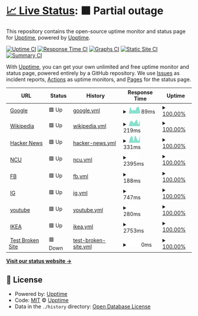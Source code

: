 # [📈 Live Status](https://demo.upptime.js.org): <!--live status--> **🟧 Partial outage**

This repository contains the open-source uptime monitor and status page for [Upptime](https://upptime.js.org), powered by [Upptime](https://github.com/upptime/upptime).

[![Uptime CI](https://github.com/upptime/upptime/workflows/Uptime%20CI/badge.svg)](https://github.com/upptime/upptime/actions?query=workflow%3A%22Uptime+CI%22)
[![Response Time CI](https://github.com/upptime/upptime/workflows/Response%20Time%20CI/badge.svg)](https://github.com/upptime/upptime/actions?query=workflow%3A%22Response+Time+CI%22)
[![Graphs CI](https://github.com/upptime/upptime/workflows/Graphs%20CI/badge.svg)](https://github.com/upptime/upptime/actions?query=workflow%3A%22Graphs+CI%22)
[![Static Site CI](https://github.com/upptime/upptime/workflows/Static%20Site%20CI/badge.svg)](https://github.com/upptime/upptime/actions?query=workflow%3A%22Static+Site+CI%22)
[![Summary CI](https://github.com/upptime/upptime/workflows/Summary%20CI/badge.svg)](https://github.com/upptime/upptime/actions?query=workflow%3A%22Summary+CI%22)

With [Upptime](https://upptime.js.org), you can get your own unlimited and free uptime monitor and status page, powered entirely by a GitHub repository. We use [Issues](https://github.com/upptime/upptime/issues) as incident reports, [Actions](https://github.com/upptime/upptime/actions) as uptime monitors, and [Pages](https://demo.upptime.js.org) for the status page.

<!--start: status pages-->
<!-- This summary is generated by Upptime (https://github.com/upptime/upptime) -->
<!-- Do not edit this manually, your changes will be overwritten -->
<!-- prettier-ignore -->
| URL | Status | History | Response Time | Uptime |
| --- | ------ | ------- | ------------- | ------ |
| <img alt="" src="https://favicons.githubusercontent.com/www.google.com" height="13"> [Google](https://www.google.com) | 🟩 Up | [google.yml](https://github.com/Zeng0112/upptime/commits/HEAD/history/google.yml) | <details><summary><img alt="Response time graph" src="./graphs/google/response-time-week.png" height="20"> 89ms</summary><br><a href="https://demo.upptime.js.org/history/google"><img alt="Response time 89" src="https://img.shields.io/endpoint?url=https%3A%2F%2Fraw.githubusercontent.com%2FZeng0112%2Fupptime%2FHEAD%2Fapi%2Fgoogle%2Fresponse-time.json"></a><br><a href="https://demo.upptime.js.org/history/google"><img alt="24-hour response time 127" src="https://img.shields.io/endpoint?url=https%3A%2F%2Fraw.githubusercontent.com%2FZeng0112%2Fupptime%2FHEAD%2Fapi%2Fgoogle%2Fresponse-time-day.json"></a><br><a href="https://demo.upptime.js.org/history/google"><img alt="7-day response time 89" src="https://img.shields.io/endpoint?url=https%3A%2F%2Fraw.githubusercontent.com%2FZeng0112%2Fupptime%2FHEAD%2Fapi%2Fgoogle%2Fresponse-time-week.json"></a><br><a href="https://demo.upptime.js.org/history/google"><img alt="30-day response time 89" src="https://img.shields.io/endpoint?url=https%3A%2F%2Fraw.githubusercontent.com%2FZeng0112%2Fupptime%2FHEAD%2Fapi%2Fgoogle%2Fresponse-time-month.json"></a><br><a href="https://demo.upptime.js.org/history/google"><img alt="1-year response time 89" src="https://img.shields.io/endpoint?url=https%3A%2F%2Fraw.githubusercontent.com%2FZeng0112%2Fupptime%2FHEAD%2Fapi%2Fgoogle%2Fresponse-time-year.json"></a></details> | <details><summary><a href="https://demo.upptime.js.org/history/google">100.00%</a></summary><a href="https://demo.upptime.js.org/history/google"><img alt="All-time uptime 100.00%" src="https://img.shields.io/endpoint?url=https%3A%2F%2Fraw.githubusercontent.com%2FZeng0112%2Fupptime%2FHEAD%2Fapi%2Fgoogle%2Fuptime.json"></a><br><a href="https://demo.upptime.js.org/history/google"><img alt="24-hour uptime 100.00%" src="https://img.shields.io/endpoint?url=https%3A%2F%2Fraw.githubusercontent.com%2FZeng0112%2Fupptime%2FHEAD%2Fapi%2Fgoogle%2Fuptime-day.json"></a><br><a href="https://demo.upptime.js.org/history/google"><img alt="7-day uptime 100.00%" src="https://img.shields.io/endpoint?url=https%3A%2F%2Fraw.githubusercontent.com%2FZeng0112%2Fupptime%2FHEAD%2Fapi%2Fgoogle%2Fuptime-week.json"></a><br><a href="https://demo.upptime.js.org/history/google"><img alt="30-day uptime 100.00%" src="https://img.shields.io/endpoint?url=https%3A%2F%2Fraw.githubusercontent.com%2FZeng0112%2Fupptime%2FHEAD%2Fapi%2Fgoogle%2Fuptime-month.json"></a><br><a href="https://demo.upptime.js.org/history/google"><img alt="1-year uptime 100.00%" src="https://img.shields.io/endpoint?url=https%3A%2F%2Fraw.githubusercontent.com%2FZeng0112%2Fupptime%2FHEAD%2Fapi%2Fgoogle%2Fuptime-year.json"></a></details>
| <img alt="" src="https://favicons.githubusercontent.com/en.wikipedia.org" height="13"> [Wikipedia](https://en.wikipedia.org) | 🟩 Up | [wikipedia.yml](https://github.com/Zeng0112/upptime/commits/HEAD/history/wikipedia.yml) | <details><summary><img alt="Response time graph" src="./graphs/wikipedia/response-time-week.png" height="20"> 219ms</summary><br><a href="https://demo.upptime.js.org/history/wikipedia"><img alt="Response time 219" src="https://img.shields.io/endpoint?url=https%3A%2F%2Fraw.githubusercontent.com%2FZeng0112%2Fupptime%2FHEAD%2Fapi%2Fwikipedia%2Fresponse-time.json"></a><br><a href="https://demo.upptime.js.org/history/wikipedia"><img alt="24-hour response time 130" src="https://img.shields.io/endpoint?url=https%3A%2F%2Fraw.githubusercontent.com%2FZeng0112%2Fupptime%2FHEAD%2Fapi%2Fwikipedia%2Fresponse-time-day.json"></a><br><a href="https://demo.upptime.js.org/history/wikipedia"><img alt="7-day response time 219" src="https://img.shields.io/endpoint?url=https%3A%2F%2Fraw.githubusercontent.com%2FZeng0112%2Fupptime%2FHEAD%2Fapi%2Fwikipedia%2Fresponse-time-week.json"></a><br><a href="https://demo.upptime.js.org/history/wikipedia"><img alt="30-day response time 219" src="https://img.shields.io/endpoint?url=https%3A%2F%2Fraw.githubusercontent.com%2FZeng0112%2Fupptime%2FHEAD%2Fapi%2Fwikipedia%2Fresponse-time-month.json"></a><br><a href="https://demo.upptime.js.org/history/wikipedia"><img alt="1-year response time 219" src="https://img.shields.io/endpoint?url=https%3A%2F%2Fraw.githubusercontent.com%2FZeng0112%2Fupptime%2FHEAD%2Fapi%2Fwikipedia%2Fresponse-time-year.json"></a></details> | <details><summary><a href="https://demo.upptime.js.org/history/wikipedia">100.00%</a></summary><a href="https://demo.upptime.js.org/history/wikipedia"><img alt="All-time uptime 100.00%" src="https://img.shields.io/endpoint?url=https%3A%2F%2Fraw.githubusercontent.com%2FZeng0112%2Fupptime%2FHEAD%2Fapi%2Fwikipedia%2Fuptime.json"></a><br><a href="https://demo.upptime.js.org/history/wikipedia"><img alt="24-hour uptime 100.00%" src="https://img.shields.io/endpoint?url=https%3A%2F%2Fraw.githubusercontent.com%2FZeng0112%2Fupptime%2FHEAD%2Fapi%2Fwikipedia%2Fuptime-day.json"></a><br><a href="https://demo.upptime.js.org/history/wikipedia"><img alt="7-day uptime 100.00%" src="https://img.shields.io/endpoint?url=https%3A%2F%2Fraw.githubusercontent.com%2FZeng0112%2Fupptime%2FHEAD%2Fapi%2Fwikipedia%2Fuptime-week.json"></a><br><a href="https://demo.upptime.js.org/history/wikipedia"><img alt="30-day uptime 100.00%" src="https://img.shields.io/endpoint?url=https%3A%2F%2Fraw.githubusercontent.com%2FZeng0112%2Fupptime%2FHEAD%2Fapi%2Fwikipedia%2Fuptime-month.json"></a><br><a href="https://demo.upptime.js.org/history/wikipedia"><img alt="1-year uptime 100.00%" src="https://img.shields.io/endpoint?url=https%3A%2F%2Fraw.githubusercontent.com%2FZeng0112%2Fupptime%2FHEAD%2Fapi%2Fwikipedia%2Fuptime-year.json"></a></details>
| <img alt="" src="https://favicons.githubusercontent.com/news.ycombinator.com" height="13"> [Hacker News](https://news.ycombinator.com) | 🟩 Up | [hacker-news.yml](https://github.com/Zeng0112/upptime/commits/HEAD/history/hacker-news.yml) | <details><summary><img alt="Response time graph" src="./graphs/hacker-news/response-time-week.png" height="20"> 331ms</summary><br><a href="https://demo.upptime.js.org/history/hacker-news"><img alt="Response time 331" src="https://img.shields.io/endpoint?url=https%3A%2F%2Fraw.githubusercontent.com%2FZeng0112%2Fupptime%2FHEAD%2Fapi%2Fhacker-news%2Fresponse-time.json"></a><br><a href="https://demo.upptime.js.org/history/hacker-news"><img alt="24-hour response time 285" src="https://img.shields.io/endpoint?url=https%3A%2F%2Fraw.githubusercontent.com%2FZeng0112%2Fupptime%2FHEAD%2Fapi%2Fhacker-news%2Fresponse-time-day.json"></a><br><a href="https://demo.upptime.js.org/history/hacker-news"><img alt="7-day response time 331" src="https://img.shields.io/endpoint?url=https%3A%2F%2Fraw.githubusercontent.com%2FZeng0112%2Fupptime%2FHEAD%2Fapi%2Fhacker-news%2Fresponse-time-week.json"></a><br><a href="https://demo.upptime.js.org/history/hacker-news"><img alt="30-day response time 331" src="https://img.shields.io/endpoint?url=https%3A%2F%2Fraw.githubusercontent.com%2FZeng0112%2Fupptime%2FHEAD%2Fapi%2Fhacker-news%2Fresponse-time-month.json"></a><br><a href="https://demo.upptime.js.org/history/hacker-news"><img alt="1-year response time 331" src="https://img.shields.io/endpoint?url=https%3A%2F%2Fraw.githubusercontent.com%2FZeng0112%2Fupptime%2FHEAD%2Fapi%2Fhacker-news%2Fresponse-time-year.json"></a></details> | <details><summary><a href="https://demo.upptime.js.org/history/hacker-news">100.00%</a></summary><a href="https://demo.upptime.js.org/history/hacker-news"><img alt="All-time uptime 100.00%" src="https://img.shields.io/endpoint?url=https%3A%2F%2Fraw.githubusercontent.com%2FZeng0112%2Fupptime%2FHEAD%2Fapi%2Fhacker-news%2Fuptime.json"></a><br><a href="https://demo.upptime.js.org/history/hacker-news"><img alt="24-hour uptime 100.00%" src="https://img.shields.io/endpoint?url=https%3A%2F%2Fraw.githubusercontent.com%2FZeng0112%2Fupptime%2FHEAD%2Fapi%2Fhacker-news%2Fuptime-day.json"></a><br><a href="https://demo.upptime.js.org/history/hacker-news"><img alt="7-day uptime 100.00%" src="https://img.shields.io/endpoint?url=https%3A%2F%2Fraw.githubusercontent.com%2FZeng0112%2Fupptime%2FHEAD%2Fapi%2Fhacker-news%2Fuptime-week.json"></a><br><a href="https://demo.upptime.js.org/history/hacker-news"><img alt="30-day uptime 100.00%" src="https://img.shields.io/endpoint?url=https%3A%2F%2Fraw.githubusercontent.com%2FZeng0112%2Fupptime%2FHEAD%2Fapi%2Fhacker-news%2Fuptime-month.json"></a><br><a href="https://demo.upptime.js.org/history/hacker-news"><img alt="1-year uptime 100.00%" src="https://img.shields.io/endpoint?url=https%3A%2F%2Fraw.githubusercontent.com%2FZeng0112%2Fupptime%2FHEAD%2Fapi%2Fhacker-news%2Fuptime-year.json"></a></details>
| <img alt="" src="https://favicons.githubusercontent.com/www.ncu.edu.tw" height="13"> [NCU](https://www.ncu.edu.tw/tw/) | 🟩 Up | [ncu.yml](https://github.com/Zeng0112/upptime/commits/HEAD/history/ncu.yml) | <details><summary><img alt="Response time graph" src="./graphs/ncu/response-time-week.png" height="20"> 2395ms</summary><br><a href="https://demo.upptime.js.org/history/ncu"><img alt="Response time 2395" src="https://img.shields.io/endpoint?url=https%3A%2F%2Fraw.githubusercontent.com%2FZeng0112%2Fupptime%2FHEAD%2Fapi%2Fncu%2Fresponse-time.json"></a><br><a href="https://demo.upptime.js.org/history/ncu"><img alt="24-hour response time 2440" src="https://img.shields.io/endpoint?url=https%3A%2F%2Fraw.githubusercontent.com%2FZeng0112%2Fupptime%2FHEAD%2Fapi%2Fncu%2Fresponse-time-day.json"></a><br><a href="https://demo.upptime.js.org/history/ncu"><img alt="7-day response time 2395" src="https://img.shields.io/endpoint?url=https%3A%2F%2Fraw.githubusercontent.com%2FZeng0112%2Fupptime%2FHEAD%2Fapi%2Fncu%2Fresponse-time-week.json"></a><br><a href="https://demo.upptime.js.org/history/ncu"><img alt="30-day response time 2395" src="https://img.shields.io/endpoint?url=https%3A%2F%2Fraw.githubusercontent.com%2FZeng0112%2Fupptime%2FHEAD%2Fapi%2Fncu%2Fresponse-time-month.json"></a><br><a href="https://demo.upptime.js.org/history/ncu"><img alt="1-year response time 2395" src="https://img.shields.io/endpoint?url=https%3A%2F%2Fraw.githubusercontent.com%2FZeng0112%2Fupptime%2FHEAD%2Fapi%2Fncu%2Fresponse-time-year.json"></a></details> | <details><summary><a href="https://demo.upptime.js.org/history/ncu">100.00%</a></summary><a href="https://demo.upptime.js.org/history/ncu"><img alt="All-time uptime 100.00%" src="https://img.shields.io/endpoint?url=https%3A%2F%2Fraw.githubusercontent.com%2FZeng0112%2Fupptime%2FHEAD%2Fapi%2Fncu%2Fuptime.json"></a><br><a href="https://demo.upptime.js.org/history/ncu"><img alt="24-hour uptime 100.00%" src="https://img.shields.io/endpoint?url=https%3A%2F%2Fraw.githubusercontent.com%2FZeng0112%2Fupptime%2FHEAD%2Fapi%2Fncu%2Fuptime-day.json"></a><br><a href="https://demo.upptime.js.org/history/ncu"><img alt="7-day uptime 100.00%" src="https://img.shields.io/endpoint?url=https%3A%2F%2Fraw.githubusercontent.com%2FZeng0112%2Fupptime%2FHEAD%2Fapi%2Fncu%2Fuptime-week.json"></a><br><a href="https://demo.upptime.js.org/history/ncu"><img alt="30-day uptime 100.00%" src="https://img.shields.io/endpoint?url=https%3A%2F%2Fraw.githubusercontent.com%2FZeng0112%2Fupptime%2FHEAD%2Fapi%2Fncu%2Fuptime-month.json"></a><br><a href="https://demo.upptime.js.org/history/ncu"><img alt="1-year uptime 100.00%" src="https://img.shields.io/endpoint?url=https%3A%2F%2Fraw.githubusercontent.com%2FZeng0112%2Fupptime%2FHEAD%2Fapi%2Fncu%2Fuptime-year.json"></a></details>
| <img alt="" src="https://favicons.githubusercontent.com/www.facebook.com" height="13"> [FB](https://www.facebook.com/) | 🟩 Up | [fb.yml](https://github.com/Zeng0112/upptime/commits/HEAD/history/fb.yml) | <details><summary><img alt="Response time graph" src="./graphs/fb/response-time-week.png" height="20"> 188ms</summary><br><a href="https://demo.upptime.js.org/history/fb"><img alt="Response time 188" src="https://img.shields.io/endpoint?url=https%3A%2F%2Fraw.githubusercontent.com%2FZeng0112%2Fupptime%2FHEAD%2Fapi%2Ffb%2Fresponse-time.json"></a><br><a href="https://demo.upptime.js.org/history/fb"><img alt="24-hour response time 207" src="https://img.shields.io/endpoint?url=https%3A%2F%2Fraw.githubusercontent.com%2FZeng0112%2Fupptime%2FHEAD%2Fapi%2Ffb%2Fresponse-time-day.json"></a><br><a href="https://demo.upptime.js.org/history/fb"><img alt="7-day response time 188" src="https://img.shields.io/endpoint?url=https%3A%2F%2Fraw.githubusercontent.com%2FZeng0112%2Fupptime%2FHEAD%2Fapi%2Ffb%2Fresponse-time-week.json"></a><br><a href="https://demo.upptime.js.org/history/fb"><img alt="30-day response time 188" src="https://img.shields.io/endpoint?url=https%3A%2F%2Fraw.githubusercontent.com%2FZeng0112%2Fupptime%2FHEAD%2Fapi%2Ffb%2Fresponse-time-month.json"></a><br><a href="https://demo.upptime.js.org/history/fb"><img alt="1-year response time 188" src="https://img.shields.io/endpoint?url=https%3A%2F%2Fraw.githubusercontent.com%2FZeng0112%2Fupptime%2FHEAD%2Fapi%2Ffb%2Fresponse-time-year.json"></a></details> | <details><summary><a href="https://demo.upptime.js.org/history/fb">100.00%</a></summary><a href="https://demo.upptime.js.org/history/fb"><img alt="All-time uptime 100.00%" src="https://img.shields.io/endpoint?url=https%3A%2F%2Fraw.githubusercontent.com%2FZeng0112%2Fupptime%2FHEAD%2Fapi%2Ffb%2Fuptime.json"></a><br><a href="https://demo.upptime.js.org/history/fb"><img alt="24-hour uptime 100.00%" src="https://img.shields.io/endpoint?url=https%3A%2F%2Fraw.githubusercontent.com%2FZeng0112%2Fupptime%2FHEAD%2Fapi%2Ffb%2Fuptime-day.json"></a><br><a href="https://demo.upptime.js.org/history/fb"><img alt="7-day uptime 100.00%" src="https://img.shields.io/endpoint?url=https%3A%2F%2Fraw.githubusercontent.com%2FZeng0112%2Fupptime%2FHEAD%2Fapi%2Ffb%2Fuptime-week.json"></a><br><a href="https://demo.upptime.js.org/history/fb"><img alt="30-day uptime 100.00%" src="https://img.shields.io/endpoint?url=https%3A%2F%2Fraw.githubusercontent.com%2FZeng0112%2Fupptime%2FHEAD%2Fapi%2Ffb%2Fuptime-month.json"></a><br><a href="https://demo.upptime.js.org/history/fb"><img alt="1-year uptime 100.00%" src="https://img.shields.io/endpoint?url=https%3A%2F%2Fraw.githubusercontent.com%2FZeng0112%2Fupptime%2FHEAD%2Fapi%2Ffb%2Fuptime-year.json"></a></details>
| <img alt="" src="https://favicons.githubusercontent.com/www.instagram.com" height="13"> [IG](https://www.instagram.com/) | 🟩 Up | [ig.yml](https://github.com/Zeng0112/upptime/commits/HEAD/history/ig.yml) | <details><summary><img alt="Response time graph" src="./graphs/ig/response-time-week.png" height="20"> 747ms</summary><br><a href="https://demo.upptime.js.org/history/ig"><img alt="Response time 747" src="https://img.shields.io/endpoint?url=https%3A%2F%2Fraw.githubusercontent.com%2FZeng0112%2Fupptime%2FHEAD%2Fapi%2Fig%2Fresponse-time.json"></a><br><a href="https://demo.upptime.js.org/history/ig"><img alt="24-hour response time 486" src="https://img.shields.io/endpoint?url=https%3A%2F%2Fraw.githubusercontent.com%2FZeng0112%2Fupptime%2FHEAD%2Fapi%2Fig%2Fresponse-time-day.json"></a><br><a href="https://demo.upptime.js.org/history/ig"><img alt="7-day response time 747" src="https://img.shields.io/endpoint?url=https%3A%2F%2Fraw.githubusercontent.com%2FZeng0112%2Fupptime%2FHEAD%2Fapi%2Fig%2Fresponse-time-week.json"></a><br><a href="https://demo.upptime.js.org/history/ig"><img alt="30-day response time 747" src="https://img.shields.io/endpoint?url=https%3A%2F%2Fraw.githubusercontent.com%2FZeng0112%2Fupptime%2FHEAD%2Fapi%2Fig%2Fresponse-time-month.json"></a><br><a href="https://demo.upptime.js.org/history/ig"><img alt="1-year response time 747" src="https://img.shields.io/endpoint?url=https%3A%2F%2Fraw.githubusercontent.com%2FZeng0112%2Fupptime%2FHEAD%2Fapi%2Fig%2Fresponse-time-year.json"></a></details> | <details><summary><a href="https://demo.upptime.js.org/history/ig">100.00%</a></summary><a href="https://demo.upptime.js.org/history/ig"><img alt="All-time uptime 100.00%" src="https://img.shields.io/endpoint?url=https%3A%2F%2Fraw.githubusercontent.com%2FZeng0112%2Fupptime%2FHEAD%2Fapi%2Fig%2Fuptime.json"></a><br><a href="https://demo.upptime.js.org/history/ig"><img alt="24-hour uptime 100.00%" src="https://img.shields.io/endpoint?url=https%3A%2F%2Fraw.githubusercontent.com%2FZeng0112%2Fupptime%2FHEAD%2Fapi%2Fig%2Fuptime-day.json"></a><br><a href="https://demo.upptime.js.org/history/ig"><img alt="7-day uptime 100.00%" src="https://img.shields.io/endpoint?url=https%3A%2F%2Fraw.githubusercontent.com%2FZeng0112%2Fupptime%2FHEAD%2Fapi%2Fig%2Fuptime-week.json"></a><br><a href="https://demo.upptime.js.org/history/ig"><img alt="30-day uptime 100.00%" src="https://img.shields.io/endpoint?url=https%3A%2F%2Fraw.githubusercontent.com%2FZeng0112%2Fupptime%2FHEAD%2Fapi%2Fig%2Fuptime-month.json"></a><br><a href="https://demo.upptime.js.org/history/ig"><img alt="1-year uptime 100.00%" src="https://img.shields.io/endpoint?url=https%3A%2F%2Fraw.githubusercontent.com%2FZeng0112%2Fupptime%2FHEAD%2Fapi%2Fig%2Fuptime-year.json"></a></details>
| <img alt="" src="https://favicons.githubusercontent.com/www.youtube.com" height="13"> [youtube](https://www.youtube.com/) | 🟩 Up | [youtube.yml](https://github.com/Zeng0112/upptime/commits/HEAD/history/youtube.yml) | <details><summary><img alt="Response time graph" src="./graphs/youtube/response-time-week.png" height="20"> 280ms</summary><br><a href="https://demo.upptime.js.org/history/youtube"><img alt="Response time 280" src="https://img.shields.io/endpoint?url=https%3A%2F%2Fraw.githubusercontent.com%2FZeng0112%2Fupptime%2FHEAD%2Fapi%2Fyoutube%2Fresponse-time.json"></a><br><a href="https://demo.upptime.js.org/history/youtube"><img alt="24-hour response time 406" src="https://img.shields.io/endpoint?url=https%3A%2F%2Fraw.githubusercontent.com%2FZeng0112%2Fupptime%2FHEAD%2Fapi%2Fyoutube%2Fresponse-time-day.json"></a><br><a href="https://demo.upptime.js.org/history/youtube"><img alt="7-day response time 280" src="https://img.shields.io/endpoint?url=https%3A%2F%2Fraw.githubusercontent.com%2FZeng0112%2Fupptime%2FHEAD%2Fapi%2Fyoutube%2Fresponse-time-week.json"></a><br><a href="https://demo.upptime.js.org/history/youtube"><img alt="30-day response time 280" src="https://img.shields.io/endpoint?url=https%3A%2F%2Fraw.githubusercontent.com%2FZeng0112%2Fupptime%2FHEAD%2Fapi%2Fyoutube%2Fresponse-time-month.json"></a><br><a href="https://demo.upptime.js.org/history/youtube"><img alt="1-year response time 280" src="https://img.shields.io/endpoint?url=https%3A%2F%2Fraw.githubusercontent.com%2FZeng0112%2Fupptime%2FHEAD%2Fapi%2Fyoutube%2Fresponse-time-year.json"></a></details> | <details><summary><a href="https://demo.upptime.js.org/history/youtube">100.00%</a></summary><a href="https://demo.upptime.js.org/history/youtube"><img alt="All-time uptime 100.00%" src="https://img.shields.io/endpoint?url=https%3A%2F%2Fraw.githubusercontent.com%2FZeng0112%2Fupptime%2FHEAD%2Fapi%2Fyoutube%2Fuptime.json"></a><br><a href="https://demo.upptime.js.org/history/youtube"><img alt="24-hour uptime 100.00%" src="https://img.shields.io/endpoint?url=https%3A%2F%2Fraw.githubusercontent.com%2FZeng0112%2Fupptime%2FHEAD%2Fapi%2Fyoutube%2Fuptime-day.json"></a><br><a href="https://demo.upptime.js.org/history/youtube"><img alt="7-day uptime 100.00%" src="https://img.shields.io/endpoint?url=https%3A%2F%2Fraw.githubusercontent.com%2FZeng0112%2Fupptime%2FHEAD%2Fapi%2Fyoutube%2Fuptime-week.json"></a><br><a href="https://demo.upptime.js.org/history/youtube"><img alt="30-day uptime 100.00%" src="https://img.shields.io/endpoint?url=https%3A%2F%2Fraw.githubusercontent.com%2FZeng0112%2Fupptime%2FHEAD%2Fapi%2Fyoutube%2Fuptime-month.json"></a><br><a href="https://demo.upptime.js.org/history/youtube"><img alt="1-year uptime 100.00%" src="https://img.shields.io/endpoint?url=https%3A%2F%2Fraw.githubusercontent.com%2FZeng0112%2Fupptime%2FHEAD%2Fapi%2Fyoutube%2Fuptime-year.json"></a></details>
| <img alt="" src="https://favicons.githubusercontent.com/www.ikea.com.tw" height="13"> [IKEA](https://www.ikea.com.tw/zh) | 🟩 Up | [ikea.yml](https://github.com/Zeng0112/upptime/commits/HEAD/history/ikea.yml) | <details><summary><img alt="Response time graph" src="./graphs/ikea/response-time-week.png" height="20"> 2753ms</summary><br><a href="https://demo.upptime.js.org/history/ikea"><img alt="Response time 2753" src="https://img.shields.io/endpoint?url=https%3A%2F%2Fraw.githubusercontent.com%2FZeng0112%2Fupptime%2FHEAD%2Fapi%2Fikea%2Fresponse-time.json"></a><br><a href="https://demo.upptime.js.org/history/ikea"><img alt="24-hour response time 1526" src="https://img.shields.io/endpoint?url=https%3A%2F%2Fraw.githubusercontent.com%2FZeng0112%2Fupptime%2FHEAD%2Fapi%2Fikea%2Fresponse-time-day.json"></a><br><a href="https://demo.upptime.js.org/history/ikea"><img alt="7-day response time 2753" src="https://img.shields.io/endpoint?url=https%3A%2F%2Fraw.githubusercontent.com%2FZeng0112%2Fupptime%2FHEAD%2Fapi%2Fikea%2Fresponse-time-week.json"></a><br><a href="https://demo.upptime.js.org/history/ikea"><img alt="30-day response time 2753" src="https://img.shields.io/endpoint?url=https%3A%2F%2Fraw.githubusercontent.com%2FZeng0112%2Fupptime%2FHEAD%2Fapi%2Fikea%2Fresponse-time-month.json"></a><br><a href="https://demo.upptime.js.org/history/ikea"><img alt="1-year response time 2753" src="https://img.shields.io/endpoint?url=https%3A%2F%2Fraw.githubusercontent.com%2FZeng0112%2Fupptime%2FHEAD%2Fapi%2Fikea%2Fresponse-time-year.json"></a></details> | <details><summary><a href="https://demo.upptime.js.org/history/ikea">100.00%</a></summary><a href="https://demo.upptime.js.org/history/ikea"><img alt="All-time uptime 100.00%" src="https://img.shields.io/endpoint?url=https%3A%2F%2Fraw.githubusercontent.com%2FZeng0112%2Fupptime%2FHEAD%2Fapi%2Fikea%2Fuptime.json"></a><br><a href="https://demo.upptime.js.org/history/ikea"><img alt="24-hour uptime 100.00%" src="https://img.shields.io/endpoint?url=https%3A%2F%2Fraw.githubusercontent.com%2FZeng0112%2Fupptime%2FHEAD%2Fapi%2Fikea%2Fuptime-day.json"></a><br><a href="https://demo.upptime.js.org/history/ikea"><img alt="7-day uptime 100.00%" src="https://img.shields.io/endpoint?url=https%3A%2F%2Fraw.githubusercontent.com%2FZeng0112%2Fupptime%2FHEAD%2Fapi%2Fikea%2Fuptime-week.json"></a><br><a href="https://demo.upptime.js.org/history/ikea"><img alt="30-day uptime 100.00%" src="https://img.shields.io/endpoint?url=https%3A%2F%2Fraw.githubusercontent.com%2FZeng0112%2Fupptime%2FHEAD%2Fapi%2Fikea%2Fuptime-month.json"></a><br><a href="https://demo.upptime.js.org/history/ikea"><img alt="1-year uptime 100.00%" src="https://img.shields.io/endpoint?url=https%3A%2F%2Fraw.githubusercontent.com%2FZeng0112%2Fupptime%2FHEAD%2Fapi%2Fikea%2Fuptime-year.json"></a></details>
| <img alt="" src="https://favicons.githubusercontent.com/idkidkidkidk.com" height="13"> [Test Broken Site](http://idkidkidkidk.com/) | 🟥 Down | [test-broken-site.yml](https://github.com/Zeng0112/upptime/commits/HEAD/history/test-broken-site.yml) | <details><summary><img alt="Response time graph" src="./graphs/test-broken-site/response-time-week.png" height="20"> 0ms</summary><br><a href="https://demo.upptime.js.org/history/test-broken-site"><img alt="Response time 0" src="https://img.shields.io/endpoint?url=https%3A%2F%2Fraw.githubusercontent.com%2FZeng0112%2Fupptime%2FHEAD%2Fapi%2Ftest-broken-site%2Fresponse-time.json"></a><br><a href="https://demo.upptime.js.org/history/test-broken-site"><img alt="24-hour response time 0" src="https://img.shields.io/endpoint?url=https%3A%2F%2Fraw.githubusercontent.com%2FZeng0112%2Fupptime%2FHEAD%2Fapi%2Ftest-broken-site%2Fresponse-time-day.json"></a><br><a href="https://demo.upptime.js.org/history/test-broken-site"><img alt="7-day response time 0" src="https://img.shields.io/endpoint?url=https%3A%2F%2Fraw.githubusercontent.com%2FZeng0112%2Fupptime%2FHEAD%2Fapi%2Ftest-broken-site%2Fresponse-time-week.json"></a><br><a href="https://demo.upptime.js.org/history/test-broken-site"><img alt="30-day response time 0" src="https://img.shields.io/endpoint?url=https%3A%2F%2Fraw.githubusercontent.com%2FZeng0112%2Fupptime%2FHEAD%2Fapi%2Ftest-broken-site%2Fresponse-time-month.json"></a><br><a href="https://demo.upptime.js.org/history/test-broken-site"><img alt="1-year response time 0" src="https://img.shields.io/endpoint?url=https%3A%2F%2Fraw.githubusercontent.com%2FZeng0112%2Fupptime%2FHEAD%2Fapi%2Ftest-broken-site%2Fresponse-time-year.json"></a></details> | <details><summary><a href="https://demo.upptime.js.org/history/test-broken-site">100.00%</a></summary><a href="https://demo.upptime.js.org/history/test-broken-site"><img alt="All-time uptime 100.00%" src="https://img.shields.io/endpoint?url=https%3A%2F%2Fraw.githubusercontent.com%2FZeng0112%2Fupptime%2FHEAD%2Fapi%2Ftest-broken-site%2Fuptime.json"></a><br><a href="https://demo.upptime.js.org/history/test-broken-site"><img alt="24-hour uptime 100.00%" src="https://img.shields.io/endpoint?url=https%3A%2F%2Fraw.githubusercontent.com%2FZeng0112%2Fupptime%2FHEAD%2Fapi%2Ftest-broken-site%2Fuptime-day.json"></a><br><a href="https://demo.upptime.js.org/history/test-broken-site"><img alt="7-day uptime 100.00%" src="https://img.shields.io/endpoint?url=https%3A%2F%2Fraw.githubusercontent.com%2FZeng0112%2Fupptime%2FHEAD%2Fapi%2Ftest-broken-site%2Fuptime-week.json"></a><br><a href="https://demo.upptime.js.org/history/test-broken-site"><img alt="30-day uptime 100.00%" src="https://img.shields.io/endpoint?url=https%3A%2F%2Fraw.githubusercontent.com%2FZeng0112%2Fupptime%2FHEAD%2Fapi%2Ftest-broken-site%2Fuptime-month.json"></a><br><a href="https://demo.upptime.js.org/history/test-broken-site"><img alt="1-year uptime 100.00%" src="https://img.shields.io/endpoint?url=https%3A%2F%2Fraw.githubusercontent.com%2FZeng0112%2Fupptime%2FHEAD%2Fapi%2Ftest-broken-site%2Fuptime-year.json"></a></details>

<!--end: status pages-->

[**Visit our status website →**](https://demo.upptime.js.org)

## 📄 License

- Powered by: [Upptime](https://github.com/upptime/upptime)
- Code: [MIT](./LICENSE) © [Upptime](https://upptime.js.org)
- Data in the `./history` directory: [Open Database License](https://opendatacommons.org/licenses/odbl/1-0/)
